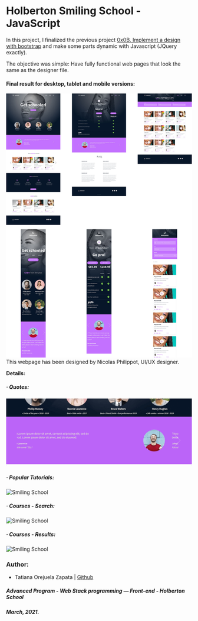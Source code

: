 # Holberton Smiling School - JavaScript

In this project, I finalized the previous project [0x0B. Implement a design with bootstrap](https://github.com/tatsOre/holberton-smiling-school) and make some parts dynamic with Javascript (JQuery exactly).

The objective was simple: Have fully functional web pages that look the same as the designer file.

#### Final result for desktop, tablet and mobile versions:

![Smiling School Layout](https://github.com/tatsOre/holberton-smiling-school-javascript/blob/master/src/HS_layout.jpg)
This webpage has been designed by Nicolas Philippot, UI/UX designer.

**Details:**

##### · Quotes:

![Smiling School](https://github.com/tatsOre/holberton-smiling-school-javascript/blob/master/src/quotes.gif)

##### · Popular Tutorials:

![Smiling School](https://github.com/tatsOre/holberton-smiling-school-javascript/blob/master/src/popular-tutorials.gif)

##### · Courses - Search:

![Smiling School](https://github.com/tatsOre/holberton-smiling-school-javascript/blob/master/src/courses_01.gif)

##### · Courses - Results:

![Smiling School](https://github.com/tatsOre/holberton-smiling-school-javascript/blob/master/src/courses_02.gif)

### Author:

- Tatiana Orejuela Zapata | [Github](https://github.com/tatsOre)

##### Advanced Program - Web Stack programming ― Front-end - Holberton School

##### March, 2021.
